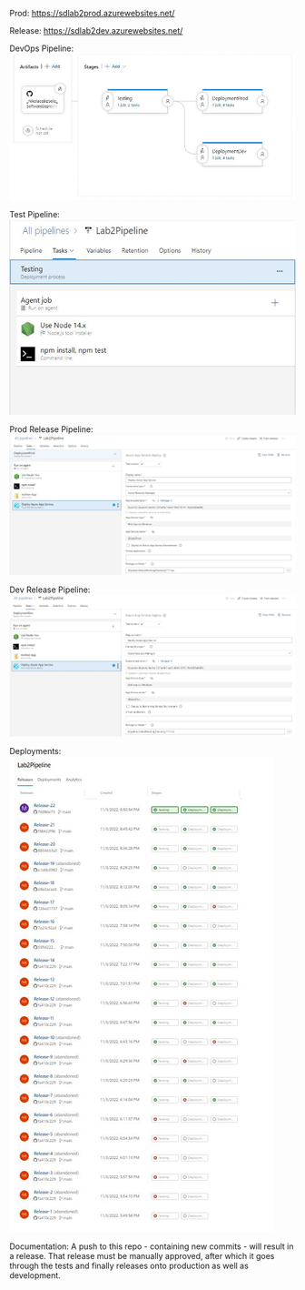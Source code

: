 Prod:
https://sdlab2prod.azurewebsites.net/

Release:
https://sdlab2dev.azurewebsites.net/

DevOps Pipeline:
![](images/pipeline.JPG)

Test Pipeline:
![](images/testing.JPG)

Prod Release Pipeline:
![](images/prod.JPG)

Dev Release Pipeline:
![](images/dev.JPG)

Deployments:
![](images/releases.JPG)

Documentation:
A push to this repo - containing new commits - will result in a release. That release must be manually approved, after which it goes through the tests and finally releases onto production as well as development.
